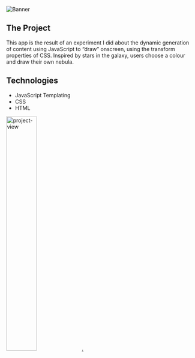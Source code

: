 ![Banner](/public/banner-3D-drawing.gif)

## The Project

This app is the result of an experiment I did about the dynamic generation of content using JavaScript to “draw” onscreen, using the transform properties of CSS. Inspired by stars in the galaxy, users choose a colour and draw their own nebula.

## Technologies

- JavaScript Templating
- CSS
- HTML

[<img alt="project-view" src="https://us.123rf.com/450wm/giamportone/giamportone1804/giamportone180400109/99753262-stock-vector-click-here-button-with-arrow-pointer-icon.jpg?ver=6" width="40%">.](http://sulky-veil.surge.sh/)
